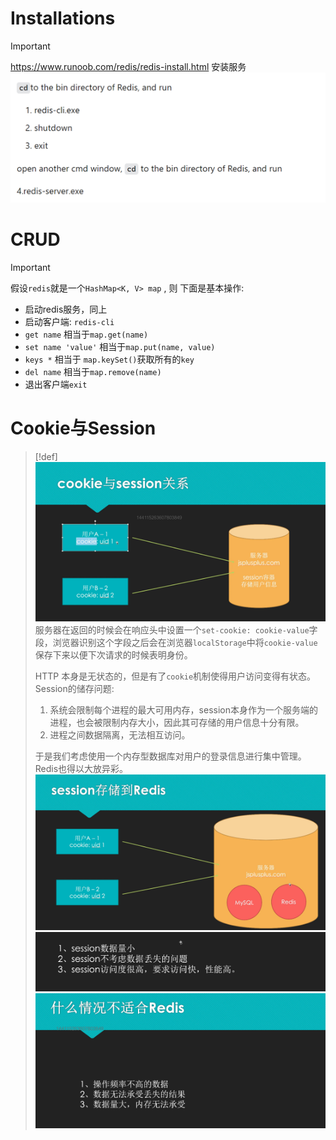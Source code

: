 # Installations
> [!important]
> https://www.runoob.com/redis/redis-install.html 安装服务
> ![](Redis.assets/image-20240518224205062.png)



# CRUD
> [!important]
> 假设`redis`就是一个`HashMap<K, V> map` , 则
> 下面是基本操作:
> - 启动redis服务，同上
> - 启动客户端: `redis-cli`
> - `get name` 相当于`map.get(name)`
> - `set name 'value'` 相当于`map.put(name, value)`
> - `keys *` 相当于 `map.keySet()`获取所有的`key`
> - `del name` 相当于`map.remove(name)`
> - 退出客户端`exit`




# Cookie与Session
> [!def]
> ![](Redis.assets/image-20240518225309193.png)
> 服务器在返回的时候会在响应头中设置一个`set-cookie: cookie-value`字段，浏览器识别这个字段之后会在浏览器`localStorage`中将`cookie-value`保存下来以便下次请求的时候表明身份。
> 
> HTTP 本身是无状态的，但是有了`cookie`机制使得用户访问变得有状态。
> Session的储存问题:
> 1. 系统会限制每个进程的最大可用内存，session本身作为一个服务端的进程，也会被限制内存大小，因此其可存储的用户信息十分有限。
> 2. 进程之间数据隔离，无法相互访问。
> 
> 于是我们考虑使用一个内存型数据库对用户的登录信息进行集中管理。Redis也得以大放异彩。
> ![](Redis.assets/image-20240519085821649.png)![](Redis.assets/image-20240519090042795.png)![](Redis.assets/image-20240519090408413.png)










